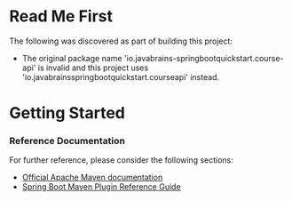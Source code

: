 # Read Me First
The following was discovered as part of building this project:

* The original package name 'io.javabrains-springbootquickstart.course-api' is invalid and this project uses 'io.javabrainsspringbootquickstart.courseapi' instead.

# Getting Started

### Reference Documentation
For further reference, please consider the following sections:

* [Official Apache Maven documentation](https://maven.apache.org/guides/index.html)
* [Spring Boot Maven Plugin Reference Guide](https://docs.spring.io/spring-boot/docs/2.2.6.RELEASE/maven-plugin/)


